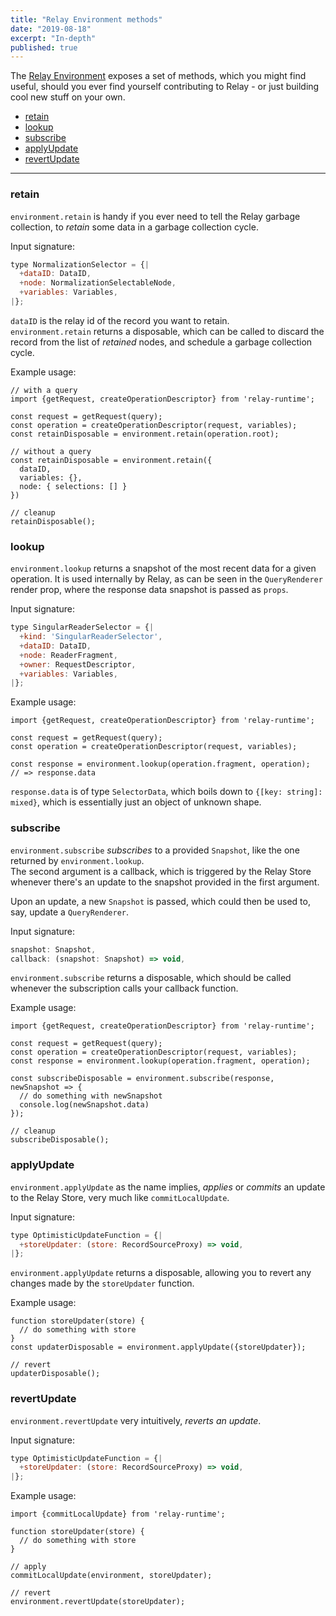 ```yaml
---
title: "Relay Environment methods"
date: "2019-08-18"
excerpt: "In-depth"
published: true
---
```


The [Relay Environment](https://relay.dev/docs/en/relay-environment) exposes a set of methods, which you might find useful,
should you ever find yourself contributing to Relay - or just building cool new stuff on your own.

* [retain](#retain)
* [lookup](#lookup)
* [subscribe](#subscribe)
* [applyUpdate](#applyUpdate)
* [revertUpdate](#revertUpdate)

---

### retain

`environment.retain` is handy if you ever need to tell the Relay garbage collection,
to *retain* some data in a garbage collection cycle.

Input signature:

```javascript
type NormalizationSelector = {|
  +dataID: DataID,
  +node: NormalizationSelectableNode,
  +variables: Variables,
|};
```

`dataID` is the relay id of the record you want to retain.  
`environment.retain` returns a disposable, which can be called to discard the record from the list of *retained* nodes, and schedule a garbage collection cycle.

Example usage:

```javascript{6,9,16}
// with a query
import {getRequest, createOperationDescriptor} from 'relay-runtime';

const request = getRequest(query);
const operation = createOperationDescriptor(request, variables);
const retainDisposable = environment.retain(operation.root);  

// without a query
const retainDisposable = environment.retain({
  dataID,
  variables: {},
  node: { selections: [] }
})

// cleanup
retainDisposable();
```

### lookup

`environment.lookup` returns a snapshot of the most recent data for a given operation.
It is used internally by Relay, as can be seen in the `QueryRenderer` render prop,
where the response data snapshot is passed as `props`.

Input signature:

```javascript
type SingularReaderSelector = {|
  +kind: 'SingularReaderSelector',
  +dataID: DataID,
  +node: ReaderFragment,
  +owner: RequestDescriptor,
  +variables: Variables,
|};
```

Example usage:

```javascript{6}
import {getRequest, createOperationDescriptor} from 'relay-runtime';

const request = getRequest(query);
const operation = createOperationDescriptor(request, variables);

const response = environment.lookup(operation.fragment, operation);
// => response.data
```

`response.data` is of type `SelectorData`, which boils down to `{[key: string]: mixed}`,
which is essentially just an object of unknown shape.

### subscribe

`environment.subscribe` *subscribes* to a provided `Snapshot`, like the one returned by `environment.lookup`.  
The second argument is a callback, which is triggered by the Relay Store whenever there's an update
to the snapshot provided in the first argument.

Upon an update, a new `Snapshot` is passed, which could then be used to, say, update a `QueryRenderer`.

Input signature:

```javascript
snapshot: Snapshot,
callback: (snapshot: Snapshot) => void,
```

`environment.subscribe` returns a disposable, which should be called whenever the subscription calls your callback function.

Example usage:

```javascript{7,13}
import {getRequest, createOperationDescriptor} from 'relay-runtime';

const request = getRequest(query);
const operation = createOperationDescriptor(request, variables);
const response = environment.lookup(operation.fragment, operation);

const subscribeDisposable = environment.subscribe(response, newSnapshot => {
  // do something with newSnapshot
  console.log(newSnapshot.data)
});

// cleanup
subscribeDisposable();
```

### applyUpdate

`environment.applyUpdate` as the name implies, *applies* or *commits* an update to the Relay Store, very much like `commitLocalUpdate`.

Input signature:

```javascript
type OptimisticUpdateFunction = {|
  +storeUpdater: (store: RecordSourceProxy) => void,
|};
```

`environment.applyUpdate` returns a disposable, allowing you to revert any changes made by the `storeUpdater` function.

Example usage:

```javascript{4,7}
function storeUpdater(store) {
  // do something with store
}
const updaterDisposable = environment.applyUpdate({storeUpdater});

// revert
updaterDisposable();
```

### revertUpdate

`environment.revertUpdate` very intuitively, *reverts an update*.

Input signature:

```javascript
type OptimisticUpdateFunction = {|
  +storeUpdater: (store: RecordSourceProxy) => void,
|};
```

Example usage:

```javascript{11}
import {commitLocalUpdate} from 'relay-runtime';

function storeUpdater(store) {
  // do something with store
}

// apply
commitLocalUpdate(environment, storeUpdater);

// revert
environment.revertUpdate(storeUpdater);
```
